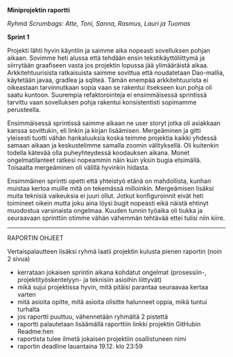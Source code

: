 **Miniprojektin raportti**

*Ryhmä Scrumbags: Atte, Toni, Sanna, Rasmus, Lauri ja Tuomas*

**Sprint 1**

Projekti lähti hyvin käyntiin ja saimme aika nopeasti sovelluksen pohjan aikaan. Sovimme heti alussa että tehdään ensin tekstikäyttöliittymä ja siirrytään graafiseen vasta jos projektin lopussa jää ylimääräistä aikaa. Arkkitehtuurisista ratkaisuista saimme sovittua että noudatetaan Dao-mallia, käytetään javaa, gradlea ja sqliteä. Tämän enempää arkkitehtuurista ei oikeastaan tarvinnutkaan sopia vaan se rakentui itsekseen kun pohja oli saatu kuntoon. Suurempia refaktorointeja ei ensimmäisessä sprintissä tarvittu vaan sovelluksen pohja rakentui konsistentisti sopimamme perusteella.

Ensimmäisessä sprintissä saimme aikaan ne user storyt jotka oli asiakkaan kanssa sovittukin, eli linkin ja kirjan lisäämisen. Mergeäminen ja gitti yleisesti tuotti vähän hankaluuksia koska teimme projektia kaikki yhdessä samaan aikaan ja keskustelimme samalla zoomin välityksellä. Oli kuitenkin todella kätevää olla puheyhteydessä koodauksen aikana. Monet ongelmatilanteet ratkesi nopeammin näin kuin yksin bugia etsimällä. Toisaalta mergeäminen oli välillä hyvinkin hidasta.

Ensimmäinen sprintti opetti että yhteistyö etänä on mahdollista, kunhan muistaa kertoa muille mitä on tekemässä milloinkin. Mergeämisen lisäksi muita teknisiä vaikeuksia ei juuri ollut. Jotkut konfiguroinnit eivät heti toimineet oikein mutta joku aina löysi bugit nopeasti eikä näistä ehtinyt muodostua varsinaista ongelmaa. Kuuden tunnin työaika oli tiukka ja seuraavaan sprinttiin otimme vähän vähemmän tehtävää ettei tulisi niin kiire.




________________________
RAPORTIN OHJEET 

Vertaispalautteen lisäksi ryhmä laatii projektin kulusta pienen raportin (noin 2 sivua)

   - kerrataan jokaisen sprintin aikana kohdatut ongelmat (prosessiin-, projektityöskentelyyn- ja teknisiin asioihin liittyvät)
   - mikä sujui projektissa hyvin, mitä pitäisi parantaa seuraavaa kertaa varten
   - mitä asioita opitte, mitä asioita olisitte halunneet oppia, mikä tuntui turhalta
   - jos raportti puuttuu, vähennetään ryhmältä 2 pistettä
   - raportti palautetaan lisäämällä raporttiin linkki projektin GitHubin Readme:hen
   - raportista tulee ilmetä jokaisen projektiin osallistuneen nimi
   - raportin deadline lauantaina 19.12. klo 23:59
